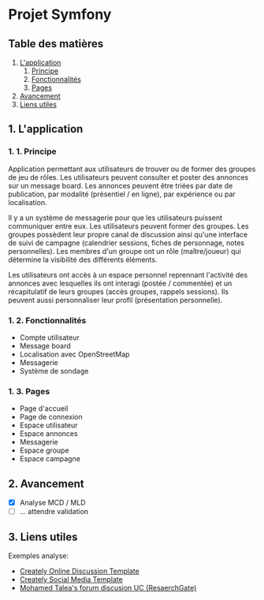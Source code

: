 # Projet Symfony

## Table des matières

1. [L'application](#l'application)
    1. [Principe](#principe)
    2. [Fonctionnalités](#fonctionnalités)
    2. [Pages](#pages)
2. [Avancement](#avancement)
2. [Liens utiles](#liens-utiles)

## 1. L'application

### 1. 1. Principe

Application permettant aux utilisateurs de trouver ou de former des groupes de jeu de rôles. Les utilisateurs peuvent consulter et poster des annonces sur un message board. Les annonces peuvent être triées par date de publication, par modalité (présentiel / en ligne), par expérience ou par localisation.

Il y a un système de messagerie pour que les utilisateurs puissent communiquer entre eux. Les utilisateurs peuvent former des groupes. Les groupes possèdent leur propre canal de discussion ainsi qu'une interface de suivi de campagne (calendrier sessions, fiches de personnage, notes personnelles). Les membres d'un groupe ont un rôle (maître/joueur) qui détermine la visibilité des différents éléments.

Les utilisateurs ont accès à un espace personnel reprennant l'activité des annonces avec lesquelles ils ont interagi (postée / commentée) et un récapitulatif de leurs groupes (accès groupes, rappels sessions). Ils peuvent aussi personnaliser leur profil (présentation personnelle).

### 1. 2. Fonctionnalités

- Compte utilisateur
- Message board
- Localisation avec OpenStreetMap
- Messagerie
- Système de sondage

### 1. 3. Pages

- Page d'accueil
- Page de connexion
- Espace utilisateur
- Espace annonces
- Messagerie
- Espace groupe
- Espace campagne

## 2. Avancement

- [X] Analyse MCD / MLD
- [ ] ... attendre validation

## 3. Liens utiles

Exemples analyse:
- [Creately Online Discussion Template](https://creately.com/diagram/example/ikqawlun/online-discussion-form-uml-diagram)
- [Creately Social Media Template](https://creately.com/diagram/example/i3dg9go71/social-media-class-diagram)
- [Mohamed Talea's forum discusion UC (ResaerchGate)](https://www.researchgate.net/figure/Use-case-diagram-of-forum-discusion-model_fig2_271298323)